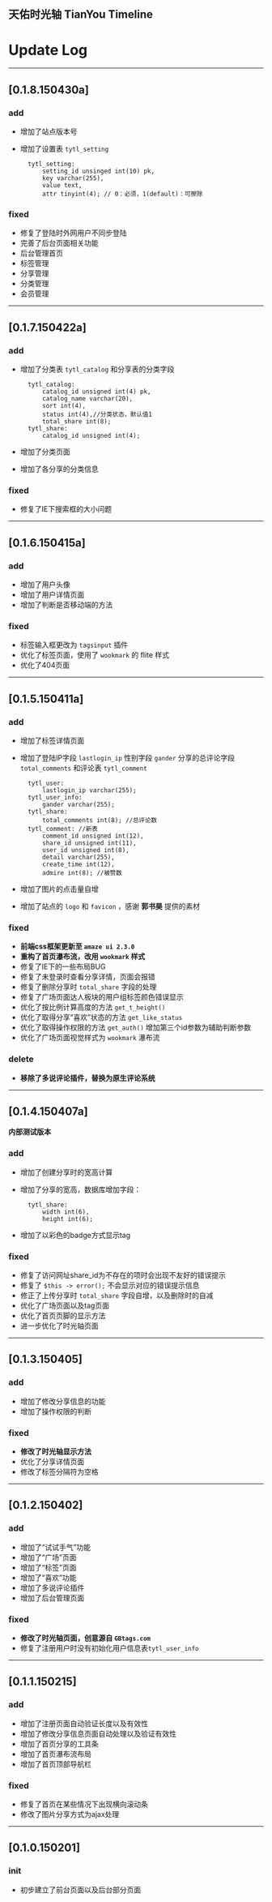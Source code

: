 
## 天佑时光轴 TianYou Timeline ##

Update Log
====================
----
[0.1.8.150430a]
----
### add ###
* 增加了站点版本号
* 增加了设置表 `tytl_setting` 

		tytl_setting:
			setting_id unsinged int(10) pk,
			key varchar(255),
			value text,
			attr tinyint(4); // 0：必须，1(default)：可擦除

### fixed ###
* 修复了登陆时外网用户不同步登陆
* 完善了后台页面相关功能
 * 后台管理首页
 * 标签管理
 * 分享管理
 * 分类管理
 * 会员管理

----
[0.1.7.150422a]
----
### add ###
* 增加了分类表 `tytl_catalog` 和分享表的分类字段

		tytl_catalog:
			catalog_id unsigned int(4) pk,
			catalog_name varchar(20),
			sort int(4),
			status int(4),//分类状态，默认值1
			total_share int(8);
		tytl_share:
			catalog_id unsigned int(4);
* 增加了分类页面
* 增加了各分享的分类信息

### fixed ###
* 修复了IE下搜索框的大小问题

----
[0.1.6.150415a]
----
### add ###
* 增加了用户头像
* 增加了用户详情页面
* 增加了判断是否移动端的方法

### fixed ###
* 标签输入框更改为 `tagsinput` 插件
* 优化了标签页面，使用了 `wookmark` 的 flite 样式
* 优化了404页面

----
[0.1.5.150411a]
----
### add ###
* 增加了标签详情页面
* 增加了登陆IP字段 `lastlogin_ip` 性别字段 `gander` 分享的总评论字段 `total_comments` 和评论表 `tytl_comment`

		tytl_user:
			lastlogin_ip varchar(255);
		tytl_user_info:
			gander varchar(255);
		tytl_share:
			total_comments int(8); //总评论数
		tytl_comment: //新表
			comment_id unsigned int(12),
			share_id unsigned int(11),
			user_id unsigned int(8),
			detail varchar(255),
			create_time int(12),
			admire int(8); //被赞数
* 增加了图片的点击量自增
* 增加了站点的 `logo` 和 `favicon` ，感谢 **郭书昊** 提供的素材

### fixed ###
* **前端css框架更新至 `amaze ui 2.3.0`**
* **重构了首页瀑布流，改用 `wookmark` 样式**
* 修复了IE下的一些布局BUG
* 修复了未登录时查看分享详情，页面会报错
* 修复了删除分享时 `total_share` 字段的处理
* 修复了广场页面达人板块的用户组标签颜色错误显示
* 优化了按比例计算高度的方法 `get_t_height()`
* 优化了取得分享“喜欢”状态的方法 `get_like_status`
* 优化了取得操作权限的方法 `get_auth()` 增加第三个id参数为辅助判断参数
* 优化了广场页面视觉样式为 `wookmark` 瀑布流

### delete ###

* **移除了多说评论插件，替换为原生评论系统**

----
[0.1.4.150407a]
----
**内部测试版本**

### add ###

* 增加了创建分享时的宽高计算
* 增加了分享的宽高，数据库增加字段：

		tytl_share:
			width int(6),
			height int(6);
* 增加了以彩色的badge方式显示tag

### fixed ###

* 修复了访问网址share_id为不存在的项时会出现不友好的错误提示
* 修复了 `$this -> error();` 不会显示对应的错误提示信息
* 修正了上传分享时 `total_share` 字段自增，以及删除时的自减
* 优化了广场页面以及tag页面
* 优化了首页页脚的显示方法
* 进一步优化了时光轴页面

----
[0.1.3.150405]
----
### add ####

* 增加了修改分享信息的功能
* 增加了操作权限的判断

### fixed ###

* **修改了时光轴显示方法**
* 优化了分享详情页面
* 修改了标签分隔符为空格

----
[0.1.2.150402]
----
### add ###

* 增加了“试试手气”功能
* 增加了“广场”页面
* 增加了“标签”页面
* 增加了“喜欢”功能
* 增加了多说评论插件
* 增加了后台管理页面

### fixed ###

* **修改了时光轴页面，创意源自 `GBtags.com`**
* 修复了注册用户时没有初始化用户信息表`tytl_user_info`

----
[0.1.1.150215]
----
### add ###

* 增加了注册页面自动验证长度以及有效性
* 增加了修改分享信息页面自动处理以及验证有效性
* 增加了首页分享的工具条
* 增加了首页瀑布流布局
* 增加了首页顶部导航栏

### fixed ###

* 修复了首页在某些情况下出现横向滚动条
* 修改了图片分享方式为ajax处理

----
[0.1.0.150201]
----
### init ###

* 初步建立了前台页面以及后台部分页面
